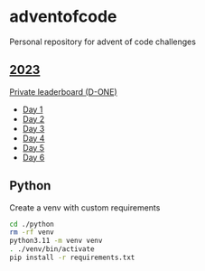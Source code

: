 # adventofcode

Personal repository for advent of code challenges

## [2023](https://adventofcode.com/2023)

[Private leaderboard (D-ONE)](https://adventofcode.com/2023/leaderboard/private/view/3288360)

- [Day 1](https://adventofcode.com/2023/day/1)
- [Day 2](https://adventofcode.com/2023/day/2)
- [Day 3](https://adventofcode.com/2023/day/3)
- [Day 4](https://adventofcode.com/2023/day/4)
- [Day 5](https://adventofcode.com/2023/day/5)
- [Day 6](https://adventofcode.com/2023/day/6)

## Python

Create a venv with custom requirements

```bash
cd ./python
rm -rf venv
python3.11 -m venv venv
. ./venv/bin/activate
pip install -r requirements.txt
```
